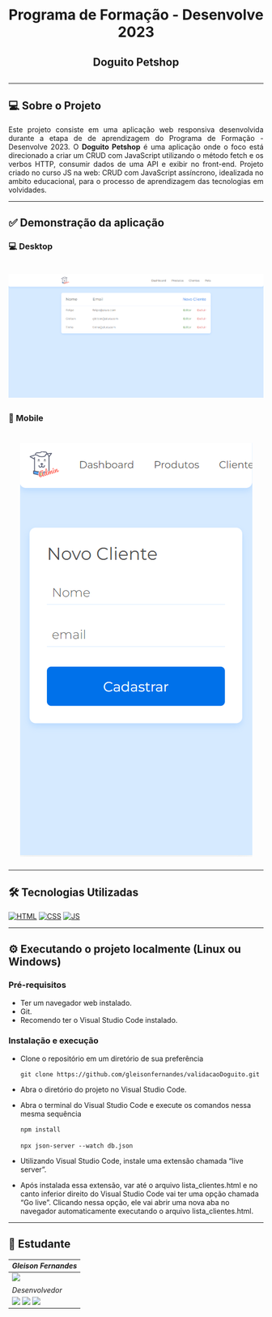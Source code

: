 <div align="center">
 <h1>Programa de Formação - Desenvolve 2023</h1>
 <h2>Doguito Petshop<h2>
</div>

---

## 💻 Sobre o Projeto

<p align="justify">Este projeto consiste em uma aplicação web responsiva desenvolvida durante a etapa de de aprendizagem do Programa de Formação - Desenvolve 2023.
O <strong>Doguito Petshop</strong> é uma aplicação onde o foco está direcionado a criar um CRUD com JavaScript utilizando o método fetch e os verbos HTTP, consumir dados de uma API e exibir no front-end.
Projeto criado no curso JS na web: CRUD com JavaScript assíncrono, idealizada no ambito educacional, para o processo de aprendizagem das tecnologias em volvidades.</p>

---

## ✅ Demonstração da aplicação

### 💻 Desktop

<h1 align="center">
  <img alt="Layout do Doguito Petshop para Desktop" title="Layout do Doguito Petshop para Desktop" src="layouts/doguitoPetshop-layout-desktop.png" />
</h1>

### 📱 Mobile

<h1 align="center">
  <img alt="Layout do Doguito Petshop para Mobile" title="Layout do Doguito Petshop para Mobile" src="layouts/doguitoPetshop-layout-mobile.png" />
</h1>

---

## 🛠️ Tecnologias Utilizadas

[![HTML](https://img.shields.io/badge/HTML5-E34F26?style=for-the-badge&logo=html5&logoColor=white)]()
[![CSS](https://img.shields.io/badge/CSS3-1572B6?style=for-the-badge&logo=css3&logoColor=white)]()
[![JS](https://img.shields.io/badge/JavaScript-F7DF1E?style=for-the-badge&logo=javascript&logoColor=black)]()

---

## ⚙️ Executando o projeto localmente (Linux ou Windows)

### Pré-requisitos

- Ter um navegador web instalado.
- Git.
- Recomendo ter o Visual Studio Code instalado.

### Instalação e execução

- Clone o repositório em um diretório de sua preferência
         
      git clone https://github.com/gleisonfernandes/validacaoDoguito.git

- Abra o diretório do projeto no Visual Studio Code.
- Abra o terminal do Visual Studio Code e execute os comandos nessa mesma sequência

      npm install

      npx json-server --watch db.json

- Utilizando Visual Studio Code, instale uma extensão chamada “live server”.
- Após instalada essa extensão, var até o arquivo lista_clientes.html e no canto inferior direito do Visual Studio Code vai ter uma opção chamada “Go live”. Clicando nessa opção, ele vai abrir uma nova aba no navegador automaticamente executando o arquivo lista_clientes.html.

---

## 🚀 Estudante

|_Gleison Fernandes_|
|---|
|<img src="https://avatars.githubusercontent.com/u/58518724?v=4" width="140">|
|_Desenvolvedor_|
|[<img src="https://docs.github.com/assets/cb-600/images/site/favicon.png" width="24"/>](https://github.com/gleisonfernandes)  [<img src="https://cdn.jsdelivr.net/gh/devicons/devicon/icons/linkedin/linkedin-original.svg" width="24"/>](https://www.linkedin.com/in/gleison-fernandes-da-silva-54b907105/)  [<img src="https://user-images.githubusercontent.com/88353298/163483362-a3b1e4fe-5d03-46a9-ad93-4fcc7af98a9f.png" width="24"/>](gleison.fernandesb@gmail.com)|
